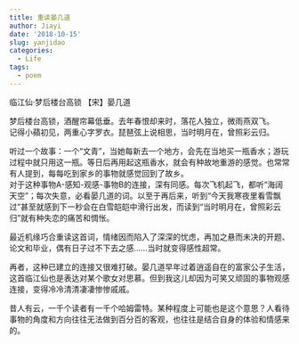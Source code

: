 ```yaml
---
title: 重读晏几道
author: Jiayi
date: '2018-10-15'
slug: yanjidao
categories:
  - Life
tags:
  - poem
---
```

临江仙·梦后楼台高锁
  【宋】晏几道
  
  梦后楼台高锁，酒醒帘幕低垂。去年春恨却来时，落花人独立，微雨燕双飞。  
  记得小蘋初见，两重心字罗衣。琵琶弦上说相思，当时明月在，曾照彩云归。  

  
  
  听过一个故事：一个“文青”，当她每新去一个地方，会先在当地买一瓶香水；游玩过程中就只用这一瓶。等日后再用起这瓶香水，就会有种故地重游的感觉。也常常有人提到，每每吃到家乡的事物就感觉回到了故乡。  
  对于这种事物A-感知-观感-事物B的连接，深有同感。每次飞机起飞，都听“海阔天空”；每次失意，必看晏几道的词。以至于再后来，听到“今天我寒夜里看雪飘过”甚至就感到下一秒会在白雪皑皑中滑行出发，而读到“当时明月在，曾照彩云归”就有种失恋的痛苦和惆怅。
  
  最近机缘巧合重读这首词，情绪因而陷入了深深的忧虑，再加之悬而未决的开题、论文和毕业，偶有日子过不下去之感……当时就变得感性超常。
  
  再者，这种已建立的连接又很难打破。晏几道早年过着逍遥自在的富家公子生活，这首临江仙也是表达对某个歌女对思慕。但到我这儿却因为可笑又顽固的事物观感连接，变得冷冷清清凄凄惨惨戚戚。

  昔人有云，一千个读者有一千个哈姆雷特。某种程度上可能也是这个意思？人看待事物的角度和方向往往无法做到百分百的客观，也往往是结合自身的体验和情感来的。